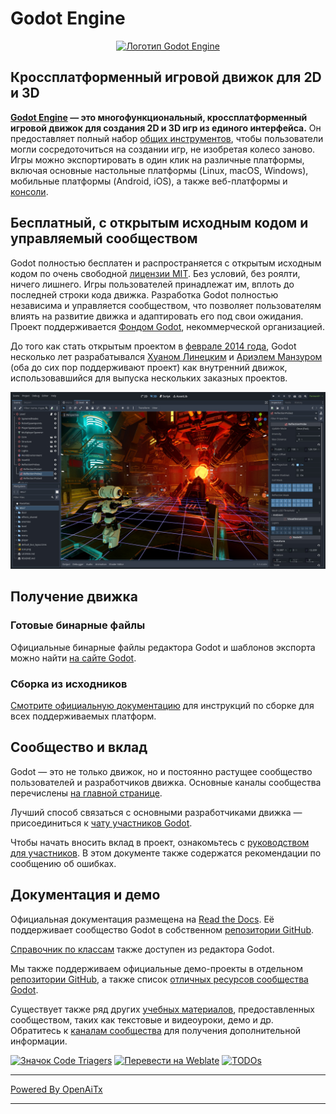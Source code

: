 # Godot Engine

<p align="center">
  <a href="https://godotengine.org">
    <img src="logo_outlined.svg" width="400" alt="Логотип Godot Engine">
  </a>
</p>

## Кроссплатформенный игровой движок для 2D и 3D

**[Godot Engine](https://godotengine.org) — это многофункциональный, кроссплатформенный
игровой движок для создания 2D и 3D игр из единого интерфейса.** Он предоставляет
полный набор [общих инструментов](https://godotengine.org/features), чтобы
пользователи могли сосредоточиться на создании игр, не изобретая колесо заново. Игры можно
экспортировать в один клик на различные платформы, включая основные настольные
платформы (Linux, macOS, Windows), мобильные платформы (Android, iOS), а также
веб-платформы и [консоли](https://docs.godotengine.org/en/latest/tutorials/platform/consoles.html).

## Бесплатный, с открытым исходным кодом и управляемый сообществом

Godot полностью бесплатен и распространяется с открытым исходным кодом по очень свободной [лицензии MIT](https://godotengine.org/license).
Без условий, без роялти, ничего лишнего. Игры пользователей принадлежат им, вплоть
до последней строки кода движка. Разработка Godot полностью независима и
управляется сообществом, что позволяет пользователям влиять на развитие движка и адаптировать его под свои ожидания. Проект поддерживается [Фондом Godot](https://godot.foundation/),
некоммерческой организацией.

До того как стать открытым проектом в [феврале 2014 года](https://github.com/godotengine/godot/commit/0b806ee0fc9097fa7bda7ac0109191c9c5e0a1ac),
Godot несколько лет разрабатывался [Хуаном Линецким](https://github.com/reduz) и
[Ариэлем Манзуром](https://github.com/punto-) (оба до сих пор поддерживают проект)
как внутренний движок, использовавшийся для выпуска нескольких заказных проектов.

![Скриншот 3D-сцены в редакторе Godot Engine](https://raw.githubusercontent.com/godotengine/godot-design/master/screenshots/editor_tps_demo_1920x1080.jpg)

## Получение движка

### Готовые бинарные файлы

Официальные бинарные файлы редактора Godot и шаблонов экспорта можно найти
[на сайте Godot](https://godotengine.org/download).

### Сборка из исходников

[Смотрите официальную документацию](https://docs.godotengine.org/en/latest/contributing/development/compiling)
для инструкций по сборке для всех поддерживаемых платформ.

## Сообщество и вклад

Godot — это не только движок, но и постоянно растущее сообщество пользователей и разработчиков движка. Основные каналы сообщества перечислены [на главной странице](https://godotengine.org/community).

Лучший способ связаться с основными разработчиками движка — присоединиться к
[чату участников Godot](https://chat.godotengine.org).

Чтобы начать вносить вклад в проект, ознакомьтесь с [руководством для участников](CONTRIBUTING.md).
В этом документе также содержатся рекомендации по сообщению об ошибках.

## Документация и демо

Официальная документация размещена на [Read the Docs](https://docs.godotengine.org).
Её поддерживает сообщество Godot в собственном [репозитории GitHub](https://github.com/godotengine/godot-docs).

[Справочник по классам](https://docs.godotengine.org/en/latest/classes/)
также доступен из редактора Godot.

Мы также поддерживаем официальные демо-проекты в отдельном [репозитории GitHub](https://github.com/godotengine/godot-demo-projects),
а также список [отличных ресурсов сообщества Godot](https://github.com/godotengine/awesome-godot).

Существует также ряд других
[учебных материалов](https://docs.godotengine.org/en/latest/community/tutorials.html),
предоставленных сообществом, таких как текстовые и видеоуроки, демо и др.
Обратитесь к [каналам сообщества](https://godotengine.org/community)
для получения дополнительной информации.

[![Значок Code Triagers](https://www.codetriage.com/godotengine/godot/badges/users.svg)](https://www.codetriage.com/godotengine/godot)
[![Перевести на Weblate](https://hosted.weblate.org/widgets/godot-engine/-/godot/svg-badge.svg)](https://hosted.weblate.org/engage/godot-engine/?utm_source=widget)
[![TODOs](https://badgen.net/https/api.tickgit.com/badgen/github.com/godotengine/godot)](https://www.tickgit.com/browse?repo=github.com/godotengine/godot)



---


[Powered By OpenAiTx](https://github.com/OpenAiTx/OpenAiTx)


---